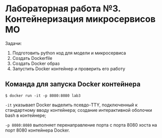 # Лабораторная работа №3. Контейнеризация микросервисов МО
Задачи:
1. Подготовить python код для модели и микросервиса
2. Создать Dockerfile
3. Создать Docker образ
4. Запустить Docker контейнер и проверить его работу

## Команда для запуска Docker контейнера
`$ docker run -it -p 8080:8080 lab3`

`-it` указывает Docker выделить псевдо-TTY, подключенный к стандартному вводу контейнера; создание интерактивной оболочки bash в контейнере;

`-p 8080:8080` выполняет перенаправление порта с порта 8080 хоста на порт 8080 контейнера Docker.
